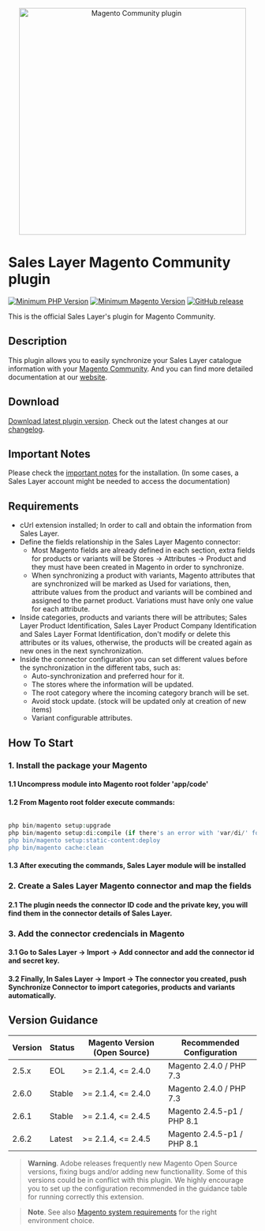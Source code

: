 <a href="https://support.saleslayer.com"><p align="center"><img src="https://saleslayer.com/assets/images/logo.svg" alt="Magento Community plugin" width="460"></p></a>

# Sales Layer Magento Community plugin

[![Minimum PHP Version](https://img.shields.io/badge/php-%3E%3D%207.2-8892BF.svg?style=flat-square)](https://php.net/) [![Minimum Magento Version](https://img.shields.io/badge/Magento-%3E%3D%202.4.1-AA92BF.svg?style=flat-square)](https://experienceleague.adobe.com/docs/commerce-operations/installation-guide/composer.html?lang=en) [![GitHub release](https://img.shields.io/github/v/release/saleslayer/magento-community-plugin)](https://github.com/saleslayer/magento-community-plugin)

This is the official Sales Layer's plugin for Magento Community.

## Description

This plugin allows you to easily synchronize your Sales Layer catalogue information with your [Magento Community]. And you can find more detailed documentation at our [website].

## Download 

[Download latest plugin version][latest-release-download].
Check out the latest changes at our [changelog][changelog-md].

## Important Notes

Please check the [important notes] for the installation. (In some cases, a Sales Layer account might be needed to access the documentation)

## Requirements

* cUrl extension installed; In order to call and obtain the information from Sales Layer.
* Define the fields relationship in the Sales Layer Magento connector:
  * Most Magento fields are already defined in each section, extra fields for products or variants will be Stores -> Attributes -> Product and they must have been created in Magento in order to synchronize.
  * When synchronizing a product with variants, Magento attributes that are synchronized will be marked as Used for variations, then, attribute values from the product and variants will be combined and assigned to the parnet product. Variations must have only one value for each attribute.
* Inside categories, products and variants there will be attributes; Sales Layer Product Identification, Sales Layer Product Company Identification and Sales Layer Format Identification, don't modify or delete this attributes or its values, otherwise, the products will be created again as new ones in the next synchronization.
* Inside the connector configuration you can set different values before the synchronization in the different tabs, such as:
  * Auto-synchronization and preferred hour for it.
  * The stores where the information will be updated.
  * The root category where the incoming category branch will be set.
  * Avoid stock update. (stock will be updated only at creation of new items)
  * Variant configurable attributes.

## How To Start

### 1. Install the package your Magento 

#### 1.1 Uncompress module into Magento root folder 'app/code'

#### 1.2 From Magento root folder execute commands:

```php

php bin/magento setup:upgrade
php bin/magento setup:di:compile (if there's an error with 'var/di/' folder just delete it and execute this command again)
php bin/magento setup:static-content:deploy
php bin/magento cache:clean

```

#### 1.3 After executing the commands, Sales Layer module will be installed

### 2. Create a Sales Layer Magento connector and map the fields

#### 2.1 The plugin needs the connector ID code and the private key, you will find them in the connector details of Sales Layer.

### 3. Add the connector credencials in Magento

#### 3.1 Go to Sales Layer -> Import -> Add connector and add the connector id and secret key.
#### 3.2 Finally, In Sales Layer -> Import -> The connector you created, push Synchronize Connector to import categories, products and variants automatically.

## Version Guidance

| Version | Status         | Magento Version (Open Source) | Recommended Configuration  |
|---------|----------------|-------------------------------|----------------------------|
| 2.5.x   | EOL            | >= 2.1.4, <= 2.4.0            | Magento 2.4.0 / PHP 7.3    |
| 2.6.0   | Stable         | >= 2.1.4, <= 2.4.0            | Magento 2.4.0 / PHP 7.3    |
| 2.6.1   | Stable         | >= 2.1.4, <= 2.4.5            | Magento 2.4.5-p1 / PHP 8.1 |
| 2.6.2   | Latest         | >= 2.1.4, <= 2.4.5            | Magento 2.4.5-p1 / PHP 8.1 |	

> **Warning**.
> Adobe releases frequently new Magento Open Source versions, fixing bugs and/or adding new functionallity. Some of this versions could be in conflict with this plugin. We highly encourage you to set up the configuration recommended in the guidance table for running correctly this extension.

> **Note**. 
> See also [Magento system requirements][magento-system-requirements] for the right environment choice.


[Magento Community]: https://business.adobe.com/products/magento/community.html
[website]: https://support.saleslayer.com/category/magento
[latest-release-download]: https://github.com/saleslayer/magento-community-plugin/releases/latest/download/magento-community-plugin.zip
[changelog-md]: https://github.com/saleslayer/magento-community-plugin/blob/master/CHANGELOG.md
[important notes]: https://support.saleslayer.com/magento/important-notes-about-magento-connector
[magento-system-requirements]: https://experienceleague.adobe.com/docs/commerce-operations/installation-guide/system-requirements.html

